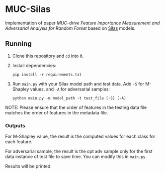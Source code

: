 # MUC-Silas
Implementation of paper *MUC-drive Feature Importance Measurement and Adversarial Analysis for Random Forest* based on [Silas](https://www.depintel.com/) models.

## Running

1. Clone this repository and `cd` into it.

2. Install dependencies:

    ```shell
    pip install -r requirements.txt
    ```

3. Run `main.py` with your Silas model path and test data. Add `-S` for M-Shapley values, and `-A` for adversarial samples:
    ```shell
   python main.py -m model_path -t test_file [-S] [-A] 
   ```

NOTE: Please ensure that the order of features in the testing data file matches the order of features in the metadata file.

### Outputs

For M-Shapley value, the result is the computed values for each class for each feature.

For adversarial sample, the result is the opt adv sample only for the first data instance of test file to save time. You can modify this in `main.py`.

Results will be printed.
